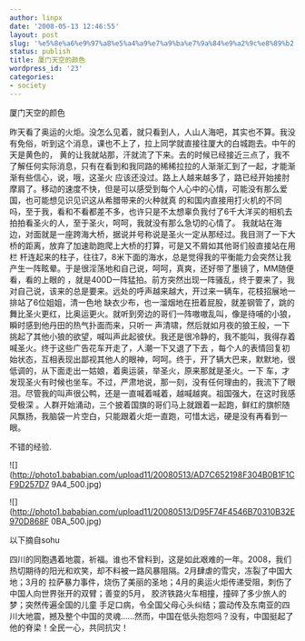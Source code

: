 ```yaml
---
author: linpx
date: '2008-05-13 12:46:55'
layout: post
slug: '%e5%8e%a6%e9%97%a8%e5%a4%a9%e7%a9%ba%e7%9a%84%e9%a2%9c%e8%89%b2'
status: publish
title: 厦门天空的颜色
wordpress_id: '23'
categories:
- society
---
```


  

厦门天空的颜色


昨天看了奥运的火炬。没怎么见着，就只看到人，人山人海吧，其实也不算。我没有免俗，听到这个消息，课也不上了，拉上同学就直接往厦大的白城跑去。中午的天是黄色的，
黄的让我就站那，汗就流了下来。去的时候已经接近三点了，我不了解任何实际消息，只有在看到和我同路的稀稀拉拉的人渐渐汇到了一起，才能渐渐有些信心，说，哦，这圣火
应该还没过。路上人越来越多了，路已经开始接肘摩肩了。移动的速度不快，但是可以感受到每个人心中的心情，可能没有那么爱国，也可能想见识见识这从希腊带来的火种就真
的和国内直接用打火机的不同吗，至于我，看和不看都差不多，也许只是不太想辜负我付了6千大洋买的相机去拍拍看圣火的人，至于圣火，呵呵，我就没有那么急切的心情了。
我就站在海边，对面就是一座跨海大桥，据说并号称说是圣火一定从那经过。我目测了一下大桥的距离，放弃了加速助跑爬上大桥的打算，可是又不屑如其他哥们般直接站在用栏
杆连起来的柱子，往往7，8米下面的海水，总是觉得我的平衡能力会突然让我产生一阵眩晕。于是很淫荡地和自己说，呵呵，真爽，还好带了墨镜了，MM随便看，看的上眼的
，就是400D一阵猛拍。前方突然出现一阵骚乱，终于要来了，我对自己说，该来的总是要来。远处的呼声越来越大，开过来一辆车，花枝招展地一排站了6位姐姐，清一色地
缺衣少布，也一溜烟地在扭着屁股，就差钢管了，跳的舞比圣火更红，比奥运更火。就听到旁边的哥们一阵嗷嗷乱叫，像是待哺的小狼，瞬时感到他丹田的热气扑面而来，只听一
声清啸，然后就如月夜的狼王般，一下挑起了其他小狼的欲望，喊叫声此起彼伏。我还是很冷静的，我不能叫，我得存着喊圣火。终于这些广告花车开走了，人潮一下又退了下去
，每个人的表情回复初始状态，互相表现出鄙视其他人的眼神，呵呵。终于，开了辆大巴来，默默地，很低调的，从下面走出一姑娘，着奥运装，举圣火，原来那就是圣火。一下
车，才发现圣火有时候也坐车。不过，严肃地说，那一刻，没有任何理由的，我流下了眼泪。尽管我的叫声很公鸭，还是一直喊着喊着，越喊越爽。祖国强大，在这时我感受极深
。人群开始涌动，三个披着国旗的哥们马上就跟着一起跑，鲜红的旗帜随风飘扬，我脑袋一片空白，只能跟着火炬一直跑，可惜太远，硬是没有再看到一眼。

不错的经验.

  
![](http://photo1.bababian.com/upload11/20080513/AD7C652198F304B0B1F1CF9D257D7
9A4_500.jpg)

  
![](http://photo1.bababian.com/upload11/20080513/D95F74F4546B70310B32E970D868F
0BA_500.jpg)

以下摘自sohu

四川的同胞遇着地震，祈福。谁也不曾料到，这是如此艰难的一年。2008，我们热切期待的阳光和欢笑，却不料被一路风暴阻隔。2月肆虐的雪灾，冻裂了中国大地；3月的
拉萨暴力事件，烧伤了美丽的圣地；4月的奥运火炬传递受阻，刺伤了中国人向世界张开的双臂；善变的5月， 胶济铁路火车相撞，撞碎了多少旅人的梦；突然传遍全国的儿童
手足口病，令全国父母心头纠结；震动传及东南亚的四川大地震，撼及整个中国的灵魂……然而，中国在低头抱怨吗？没有，中国挺起了他的脊梁！全民一心，共同抗灾！

